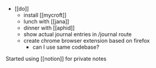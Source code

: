 -	[[do]]
	-	install [[mycroft]]
	-	lunch with [[jana]]
	-	dinner with [[aphid]]
	-	show actual journal entries in /journal route
	-	create chrome browser extension based on firefox
		-	can I use same codebase?

Started using [[notion]] for private notes


